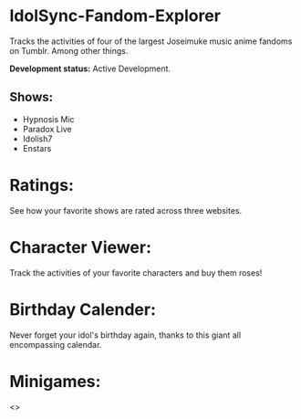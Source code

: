 # IdolSync-Fandom-Explorer
 Tracks the activities of four of the largest Joseimuke music anime fandoms on Tumblr. Among other things.

**Development status:** Active Development.

 ## Shows: 
- Hypnosis Mic
- Paradox Live
- Idolish7
- Enstars
 
 # Ratings:
 See how your favorite shows are rated across three websites.

 # Character Viewer:
Track the activities of your favorite characters and buy them roses!

# Birthday Calender:
Never forget your idol's birthday again, thanks to this giant all encompassing calendar.

# Minigames:
<<Coming Soon>>



